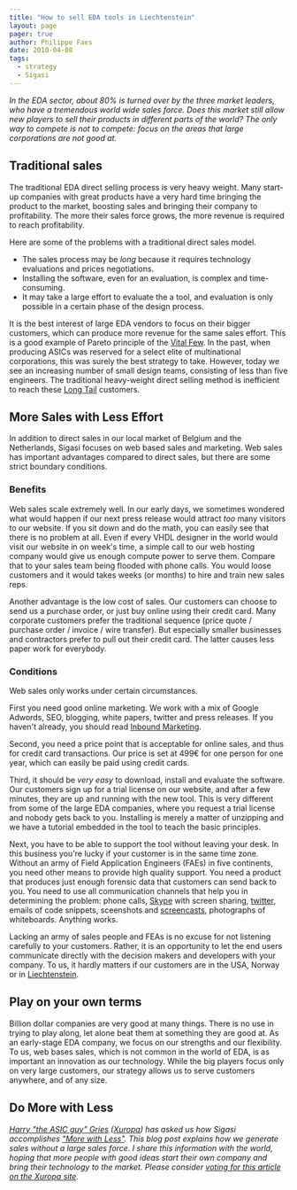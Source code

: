 ```yaml
---
title: "How to sell EDA tools in Liechtenstein"
layout: page 
pager: true
author: Philippe Faes
date: 2010-04-08
tags: 
  - strategy
  - Sigasi
---
```

<em>In the EDA sector, about 80% is turned over by the three market leaders, who have a tremendous world wide sales force. Does this market still allow new players to sell their products in different parts of the world? The only way to compete is not to compete: focus on the areas that large corporations are not good at.</em>

## Traditional sales

The traditional EDA direct selling process is very heavy weight. Many start-up companies with great products have a very hard time bringing the product to the market, boosting sales and bringing their company to profitability. The more their sales force grows, the more revenue is required to reach profitability.

Here are some of the problems with a traditional direct sales model.
<ul>
<li>The sales process may be <em>long</em> because it requires technology evaluations and prices negotiations.
<li>Installing the software, even for an evaluation, is complex and time-consuming.
<li>It may take a large effort to evaluate the a tool, and evaluation is only possible in a certain phase of the design process.
</ul>

It is the best interest of large EDA vendors to focus on their bigger customers, which can produce more revenue for the same sales effort. This is a good example of Pareto principle of the <a href="http://en.wikipedia.org/wiki/Pareto_principle">Vital Few</a>. In the past, when producing ASICs was reserved for a select elite of multinational corporations, this was surely the best strategy to take. 
However, today we see an increasing number of small design teams, consisting of less than five engineers. The traditional heavy-weight direct selling method is inefficient to reach these <a href="http://en.wikipedia.org/wiki/Long_Tail">Long Tail</a> customers.


## More Sales with Less Effort

In addition to direct sales in our local market of Belgium and the Netherlands, Sigasi focuses on web based sales and marketing. Web sales has important advantages compared to direct sales, but there are some strict boundary conditions. 

### Benefits

Web sales scale extremely well. In our early days, we sometimes wondered what would happen if our next press release would attract <em>too</em> many visitors to our website. If you sit down and do the math, you can easily see that there is no problem at all. Even if every VHDL designer in the world would visit our website in on week's time, a simple call to our web hosting company would give us enough compute power to serve them. Compare that to your sales team being flooded with phone calls. You would loose customers and it would takes weeks (or months) to hire and train new sales reps.

Another advantage is the low cost of sales. Our customers can choose to send us a purchase order, or just buy online using their credit card. Many corporate customers prefer the traditional sequence (price quote / purchase order / invoice / wire transfer). But especially smaller businesses and contractors prefer to pull out their credit card. The latter causes less paper work for everybody. 

### Conditions

Web sales only works under certain circumstances. 

First you need good online marketing. We work with a mix of Google Adwords, SEO, blogging, white papers, twitter and press releases. If you haven't already, you should read <a href="http://www.inboundMarketingBook.com">Inbound Marketing</a>.

Second, you need a price point that is acceptable for online sales, and thus for credit card transactions. Our price is set at 499€ for one person for one year, which can easily be paid using credit cards.

Third, it should be <em>very easy</em> to download, install and evaluate the software. Our customers sign up for a trial license on our website, and after a few minutes, they are up and running with the new tool. This is very different from some of the large EDA companies, where you request a trial license and nobody gets back to you. Installing is merely a matter of unzipping and we have a tutorial embedded in the tool to teach the basic principles.

Next, you have to be able to support the tool without leaving your desk. In this business you're lucky if your customer is in the same time zone. Without an army of Field Application Engineers (FAEs) in five continents, you need other means to provide high quality support. You need a product that produces just enough forensic data that customers can send back to you. You need to use all communication channels that help you in determining the problem: phone calls, <a href="http://www.skype.com">Skype</a> with screen sharing, <a href="http://www.twitter.com">twitter</a>, emails of code snippets, sceenshots and <a href="http://en.wikipedia.org/wiki/Screencast">screencasts</a>, photographs of whiteboards. Anything works.

Lacking an army of sales people and FEAs is no excuse for not listening carefully to your customers. Rather, it is an opportunity to let the end users communicate directly with the decision makers and developers with your company. To us, it hardly matters if our customers are in the USA, Norway or in <a href="http://en.wikipedia.org/wiki/Liechtenstein">Liechtenstein</a>.

## Play on your own terms
Billion dollar companies are very good at many things. There is no use in trying to play along, let alone beat them at something they are good at. As an early-stage EDA company, we focus on our strengths and our flexibility. To us, web bases sales, which is not common in the world of EDA, is as important an innovation as our technology. While the big players focus only on very large customers, our strategy allows us to serve customers anywhere, and of any size.

## Do More with Less

<em><a href="http://theasicguy.com">Harry "the ASIC guy" Gries</a> (<a href="http://www.xuropa.com">Xuropa</a>) has asked us how Sigasi accomplishes <a href="http://www.xuropa.com/blog/domorewithless/">"More with Less"</a>. This blog post explains how we generate sales without a large sales force. I share this information with the world, hoping that more people with good ideas start their own company and bring their technology to the market.
Please consider <a href="http://www.xuropa.com/blog/domorewithless/entries/howtosellinliechtenstein/">voting for this article on the Xuropa site</a>.</em>
